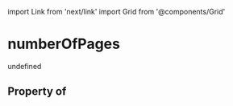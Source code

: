 import Link from 'next/link'
import Grid from '@components/Grid'

# numberOfPages

undefined

## Property of




